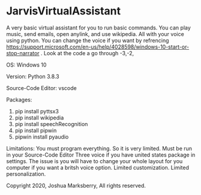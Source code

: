 # JarvisVirtualAssistant
A very basic virtual assistant for you to run basic commands. You can play music, send emails, open anylink, and use wikipedia. All with your voice using python.
You can change the voice if you want by refrencing https://support.microsoft.com/en-us/help/4028598/windows-10-start-or-stop-narrator . Look at the code a go through -3,-2,


OS: Windows 10

Version: Python 3.8.3

Source-Code Editor: vscode

Packages: 
1. pip install pyttsx3
2. pip install wikipedia
3. pip install speechRecognition
4. pip install pipwin
5. pipwin install pyaudio





Limitations:
You must program everything. So it is very limited. 
Must be run in  your Source-Code Editor
Three voice if you have united states package in settings. 
The issue is you will have to change your whole layout 
for you computer if you want a britsh voice option.
Limited customization. Limited personalization. 









Copyright 2020, Joshua Marksberry, All rights reserved.
